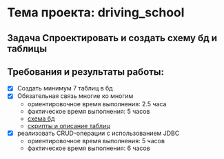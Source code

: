 # Тема проекта: driving_school

## Задача Спроектировать и создать схему бд и таблицы

## Требования и результаты работы:

- [x] Создать минимум 7 таблиц в бд
- [x] Обязательная связь многие ко многим
  - ориентировочное время выполнения: 2.5 часа
  - фактическое время выполнения: 5 часов
  - [схема бд](https://github.com/dimochkindl/driving_school/blob/main/db/scheme.png)
  - [скрипты и описание таблиц](https://github.com/dimochkindl/driving_school/blob/main/db/scripts.md)
- [x] реализовать CRUD-операции с использованием JDBC
  - ориентировочное время выполнения: 5 часов
  - фактическое время выполнения: 6 часов

